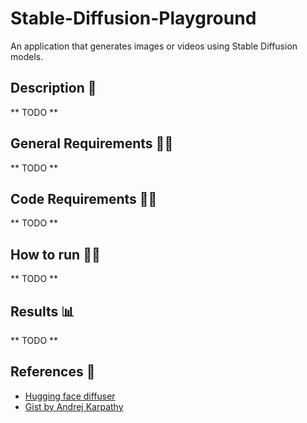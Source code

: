# Stable-Diffusion-Playground
An application that generates images or videos using Stable Diffusion models.

## Description :scroll:
** TODO **

## General Requirements :mage_man:
** TODO **

## Code Requirements :mage_woman:
** TODO **

## How to run :running_man:
** TODO **

## Results :bar_chart:
** TODO **

## References :page_facing_up:
* [Hugging face diffuser](https://github.com/huggingface/diffusers/tree/main/src/diffusers/pipelines/stable_diffusion)
* [Gist by Andrej Karpathy](https://gist.github.com/karpathy/00103b0037c5aaea32fe1da1af553355)
